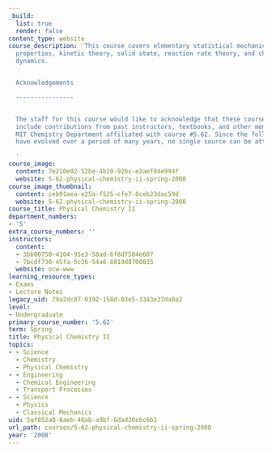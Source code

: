 ```yaml
---
_build:
  list: true
  render: false
content_type: website
course_description: 'This course covers elementary statistical mechanics, transport
  properties, kinetic theory, solid state, reaction rate theory, and chemical reaction
  dynamics.


  Acknowledgements

  ----------------


  The staff for this course would like to acknowledge that these course materials
  include contributions from past instructors, textbooks, and other members of the
  MIT Chemistry Department affiliated with course #5.62. Since the following works
  have evolved over a period of many years, no single source can be attributed.

  '
course_image:
  content: 7e210e02-52be-4b20-92bc-e2aef84e994f
  website: 5-62-physical-chemistry-ii-spring-2008
course_image_thumbnail:
  content: ceb91aea-e25a-f525-cfe7-8ceb23dac59d
  website: 5-62-physical-chemistry-ii-spring-2008
course_title: Physical Chemistry II
department_numbers:
- '5'
extra_course_numbers: ''
instructors:
  content:
  - 3bb00750-4104-95e3-58ad-6f8d7504e607
  - 7bcdf730-45fa-5c26-54a6-8819d8700035
  website: ocw-www
learning_resource_types:
- Exams
- Lecture Notes
legacy_uid: 79a2dc87-0192-158d-03e5-3343e37da0a2
level:
- Undergraduate
primary_course_number: '5.62'
term: Spring
title: Physical Chemistry II
topics:
- - Science
  - Chemistry
  - Physical Chemistry
- - Engineering
  - Chemical Engineering
  - Transport Processes
- - Science
  - Physics
  - Classical Mechanics
uid: 5af852a0-8aeb-46ab-a9bf-6dad20c6c6b1
url_path: courses/5-62-physical-chemistry-ii-spring-2008
year: '2008'
---
```

